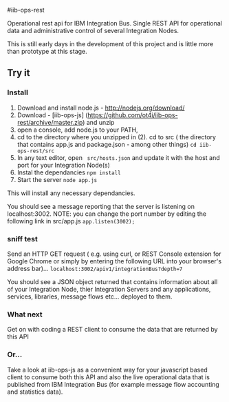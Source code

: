 #iib-ops-rest

Operational rest api for IBM Integration Bus. Single REST API for operational data and administrative control of several Integration Nodes.

This is still early days in the development of this project and is little more than prototype at this stage.

## Try it
### Install
1. Download and install node.js - http://nodejs.org/download/
2. Download - [iib-ops-js] (https://github.com/ot4i/iib-ops-rest/archive/master.zip)  and unzip
3. open a console, add node.js to your PATH,
4. cd to the directory where you unzipped in (2). cd to src ( the directory that contains app.js and package.json - among other things) ``` cd iib-ops-rest/src ```
5. In any text editor, open ``` src/hosts.json``` and update it with the host and port for your Integration Node(s)
6. Instal the dependancies ``` npm install ```
7. Start the server ``` node app.js ```

This will install any necessary dependancies.

You should see a message reporting that the server is listening on localhost:3002. NOTE: you can change the port number by editing the following link in src/app.js
```app.listen(3002); ```

### sniff test
Send an HTTP GET request ( e.g. using curl, or REST Console extension for Google Chrome  or simply by entering the following URL into your browser's address bar)...
``` localhost:3002/apiv1/integrationBus?depth=7 ```

You should see a JSON object returned that contains information about all of your Integration Node, thier Integration Servers and any applications, services, libraries, message flows etc... deployed to them.

### What next
Get on with coding a REST client to consume the data that are returned by this API

### Or...
Take a look at iib-ops-js as a convenient way for your javascript based client to consume both this API and also the live operational data that is published from IBM Integration Bus (for example message flow accounting and statistics data).
